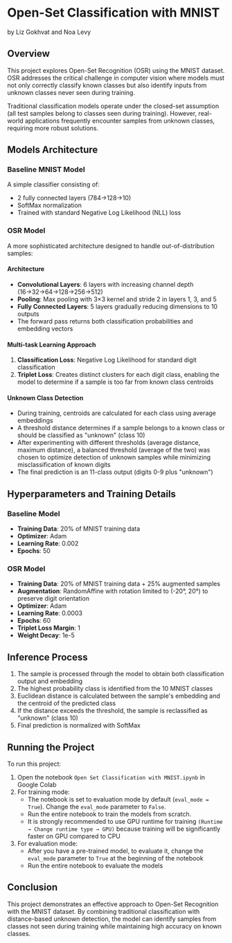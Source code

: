 # Open-Set Classification with MNIST

by Liz Gokhvat and Noa Levy

## Overview
This project explores Open-Set Recognition (OSR) using the MNIST dataset. OSR addresses the critical challenge in computer vision where models must not only correctly classify known classes but also identify inputs from unknown classes never seen during training.

Traditional classification models operate under the closed-set assumption (all test samples belong to classes seen during training). However, real-world applications frequently encounter samples from unknown classes, requiring more robust solutions.

## Models Architecture

### Baseline MNIST Model
A simple classifier consisting of:
- 2 fully connected layers (784→128→10)
- SoftMax normalization
- Trained with standard Negative Log Likelihood (NLL) loss

### OSR Model
A more sophisticated architecture designed to handle out-of-distribution samples:

#### Architecture
- **Convolutional Layers**: 6 layers with increasing channel depth (16→32→64→128→256→512)
- **Pooling**: Max pooling with 3×3 kernel and stride 2 in layers 1, 3, and 5
- **Fully Connected Layers**: 5 layers gradually reducing dimensions to 10 outputs
- The forward pass returns both classification probabilities and embedding vectors

#### Multi-task Learning Approach
1. **Classification Loss**: Negative Log Likelihood for standard digit classification
2. **Triplet Loss**: Creates distinct clusters for each digit class, enabling the model to determine if a sample is too far from known class centroids

#### Unknown Class Detection
- During training, centroids are calculated for each class using average embeddings
- A threshold distance determines if a sample belongs to a known class or should be classified as "unknown" (class 10)
- After experimenting with different thresholds (average distance, maximum distance), a balanced threshold (average of the two) was chosen to optimize detection of unknown samples while minimizing misclassification of known digits
- The final prediction is an 11-class output (digits 0-9 plus "unknown")

## Hyperparameters and Training Details

### Baseline Model
- **Training Data**: 20% of MNIST training data
- **Optimizer**: Adam
- **Learning Rate**: 0.002
- **Epochs**: 50

### OSR Model
- **Training Data**: 20% of MNIST training data + 25% augmented samples
- **Augmentation**: RandomAffine with rotation limited to (-20°, 20°) to preserve digit orientation
- **Optimizer**: Adam
- **Learning Rate**: 0.0003
- **Epochs**: 60
- **Triplet Loss Margin**: 1
- **Weight Decay**: 1e-5


## Inference Process
1. The sample is processed through the model to obtain both classification output and embedding
2. The highest probability class is identified from the 10 MNIST classes
3. Euclidean distance is calculated between the sample's embedding and the centroid of the predicted class
4. If the distance exceeds the threshold, the sample is reclassified as "unknown" (class 10)
5. Final prediction is normalized with SoftMax

## Running the Project
To run this project:

1. Open the notebook `Open Set Classification with MNIST.ipynb` in Google Colab
2. For training mode:
    - The notebook is set to evaluation mode by default (`eval_mode = True`). Change the `eval_mode` parameter to `False`.
    - Run the entire notebook to train the models from scratch.
    - It is strongly recommended to use GPU runtime for training `(Runtime → Change runtime type → GPU)` because training will be significantly faster on GPU compared to CPU
3. For evaluation mode:
    - After you have a pre-trained model, to evaluate it, change the `eval_mode` parameter to `True` at the beginning of the notebook
    - Run the entire notebook to evaluate the models


## Conclusion
This project demonstrates an effective approach to Open-Set Recognition with the MNIST dataset. By combining traditional classification with distance-based unknown detection, the model can identify samples from classes not seen during training while maintaining high accuracy on known classes.
